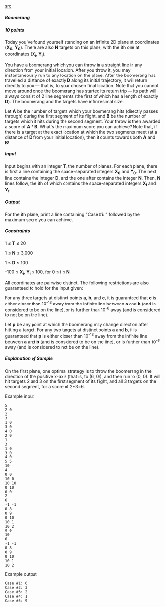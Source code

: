 [src](https://www.facebook.com/hackercup/problems.php?pid=642233395880928&round=890884524269795)

##### Boomerang

##### 10 points

Today you've found yourself standing on an infinite 2D plane at coordinates (**X<sub>0</sub>**, **Y<sub>0</sub>**). There are also **N** targets on this plane, with the **i**th one at coordinates (**X<sub>i</sub>**, **Y<sub>i</sub>**).

You have a boomerang which you can throw in a straight line in any direction from your initial location. After you throw it, you may instantaneously run to any location on the plane. After the boomerang has travelled a distance of exactly **D** along its initial trajectory, it will return directly to you — that is, to your chosen final location. Note that you cannot move around once the boomerang has started its return trip — its path will always consist of 2 line segments (the first of which has a length of exactly **D**). The boomerang and the targets have infinitesimal size.

Let **A** be the number of targets which your boomerang hits (directly passes through) during the first segment of its flight, and **B** be the number of targets which it hits during the second segment. Your throw is then awarded a score of **A** * **B**. What's the maximum score you can achieve? Note that, if there is a target at the exact location at which the two segments meet (at a distance of **D** from your initial location), then it counts towards both **A** and **B**!

##### Input

Input begins with an integer **T**, the number of planes. For each plane, there is first a line containing the space-separated integers **X<sub>0</sub>** and **Y<sub>0</sub>**. The next line contains the integer **D**, and the one after contains the integer **N**. Then, **N** lines follow, the **i**th of which contains the space-separated integers **X<sub>i</sub>** and **Y<sub>i</sub>**.


##### Output

For the **i**th plane, print a line containing "Case #**i**: " followed by the maximum score you can achieve.

##### Constraints

1 ≤ **T** ≤ 20 

1 ≤ **N** ≤ 3,000 

1 ≤ **D** ≤ 100 

-100 ≤ **X<sub>i</sub>**, **Y<sub>i</sub>** ≤ 100, for 0 ≤ **i** ≤ **N** 

All coordinates are pairwise distinct. The following restrictions are also guaranteed to hold for the input given:

For any three targets at distinct points **a**, **b**, and **c**, it is guaranteed that **c** is either closer than 10<sup>-13</sup> away from the infinite line between **a** and **b** (and is considered to be on the line), or is further than 10<sup>-6</sup> away (and is considered to not be on the line).

Let **p** be any point at which the boomerang may change direction after hitting a target. For any two targets at distinct points **a** and **b**, it is guaranteed that **p** is either closer than 10<sup>-13</sup> away from the infinite line between **a** and **b** (and is considered to be on the line), or is further than 10<sup>-6</sup> away (and is considered to not be on the line).

##### Explanation of Sample

On the first plane, one optimal strategy is to throw the boomerang in the direction of the positive x-axis (that is, to (6, 0)), and then run to (0, 0). It will hit targets 2 and 3 on the first segment of its flight, and all 3 targets on the second segment, for a score of 2*3=6.

Example input

```
5
2 0
2
3
1 0
3 0
4 0
2 0
1
3
1 0
3 0
4 0
5 5
10
4
0 0
10 0
10 10
0 10
0 0
2
6
-1 -1
0 8
0 9
0 10
10 1
10 2
0 0
10
6
-1 -1
0 8
0 9
0 10
10 1
10 2
```

Example output

```
Case #1: 6
Case #2: 3
Case #3: 2
Case #4: 1
Case #5: 9
```
